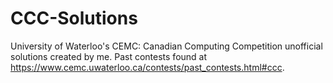 # CCC-Solutions
University of Waterloo's CEMC: Canadian Computing Competition unofficial solutions created by me. Past contests found at https://www.cemc.uwaterloo.ca/contests/past_contests.html#ccc.
